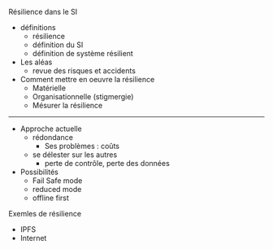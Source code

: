 Résilience dans le SI

* définitions
  * résilience
  * définition du SI
  * définition de système résilient
* Les aléas
  * revue des risques et accidents
* Comment mettre en oeuvre la résilience
  * Matérielle
  * Organisationnelle (stigmergie)
  * Mésurer la résilience

---

* Approche actuelle
  * rédondance
    * Ses problèmes : coûts
  * se délester sur les autres
    * perte de contrôle, perte des données
* Possibilités
  * Fail Safe mode
  * reduced mode
  * offline first

Exemles de résilience
* IPFS
* Internet
